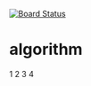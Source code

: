 [![Board Status](https://dev.azure.com/dyroneteng/1f13f4cc-e1db-4620-a419-b3bcf9841dfc/28520d3e-e967-4502-9408-fff0ac8838dd/_apis/work/boardbadge/96d311c2-d211-43fc-a6e3-ae948c76572d)](https://dev.azure.com/dyroneteng/1f13f4cc-e1db-4620-a419-b3bcf9841dfc/_boards/board/t/28520d3e-e967-4502-9408-fff0ac8838dd/Microsoft.RequirementCategory)
# algorithm
1
2
3
4

